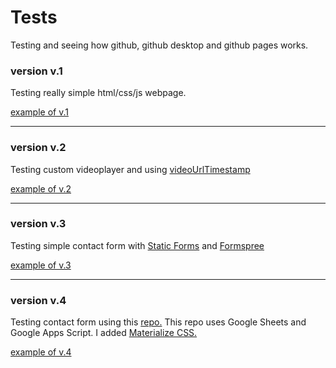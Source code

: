 # Tests
 Testing and seeing how github, github desktop and github pages works. 

### version v.1
   Testing really simple html/css/js webpage.   
   
   [example of v.1](https://piero0920.github.io/Tests/test-v1/)

---
### version v.2
   Testing custom videoplayer and using [videoUrlTimestamp](https://github.com/piero0920/videoUrlTimestamp)

   [example of v.2](https://piero0920.github.io/Tests/test-v2/video)

---
### version v.3
   Testing simple contact form with [Static Forms](https://www.staticforms.xyz/) and [Formspree](https://formspree.io/)

   [example of v.3](https://piero0920.github.io/Tests/test-v3)

---
### version v.4
   Testing contact form using this [repo.](https://github.com/dwyl/learn-to-send-email-via-google-script-html-no-server)
   This repo uses Google Sheets and Google Apps Script. I added [Materialize CSS.](https://materializecss.com/) 

   [example of v.4](https://piero0920.github.io/Tests/test-v4)